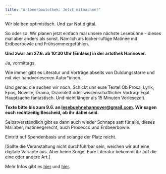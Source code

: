 ```yaml
---
title: "Artbeerbowlothek: Jetzt mitmachen!"
---
```


Wir bleiben optimistisch. Und zur Not digital.

So oder so:  Wir planen jetzt einfach mal unsere nächste Lesebühne - dieses mal aber anders als sonst. Nämlich als locker-luftige Matinée mit Erdbeerbowle und Frühsommergefühlen. 

**Und zwar am 27.6. ab 10:30 Uhr (Einlass) in der artothek Hannover.**

Ja, vormittags.

Wie immer gibt es Literatur und Vorträge abseits von Duldungsstarre und mit vier handverlesenen Autor*innen.

Und genau die suchen wir noch. Schickt uns eure Texte! Ob Prosa, Lyrik, Epos, Novelle, Drama, Dramolett oder wissenschaftlicher Vortrag: Egal. Hauptsache fantastisch. Und nicht länger als 15 Minuten Vorlesezeit. 

**Texte bitte bis zum 9.6. an [lesebuehnehannover@gmail.com](mailto:lesebuehnehannover@gmail.com). Wir sagen euch rechtzeitig Bescheid, ob ihr dabei seid.**

Selbstverständlich gibt es dann auch wieder Schnaps satt für alle, dieses Mal aber, matinéegerecht, auch Prosecco und Erdbeerbowle.

Eintritt auf Spendenbasis und solange der Platz reicht. 

[Sollte die Veranstaltung nicht durchführbar sein, weichen wir auf eine digitale Variante aus. Aber keine Sorge: Eure Literatur bekommt ihr auf die eine oder andere Art.]

Mehr Infos gibt es [hier](https://lesebuehnehannover.wixsite.com/textgenuss/kontakt) und [hier](https://www.facebook.com/events/2512185475701916).